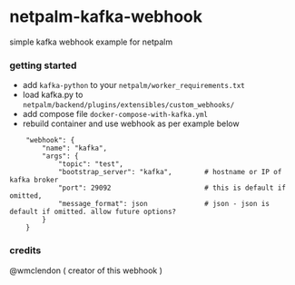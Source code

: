 # netpalm-kafka-webhook
simple kafka webhook example for netpalm

### getting started
- add ```kafka-python``` to your ```netpalm/worker_requirements.txt```
- load kafka.py to ```netpalm/backend/plugins/extensibles/custom_webhooks/```
- add compose file ```docker-compose-with-kafka.yml```
- rebuild container and use webhook as per example below

```
    "webhook": {
        "name": "kafka",
        "args": {
            "topic": "test",
            "bootstrap_server": "kafka",        # hostname or IP of kafka broker
            "port": 29092                       # this is default if omitted,
            "message_format": json              # json - json is default if omitted. allow future options?
        }
    }
```
### credits
 @wmclendon ( creator of this webhook )
